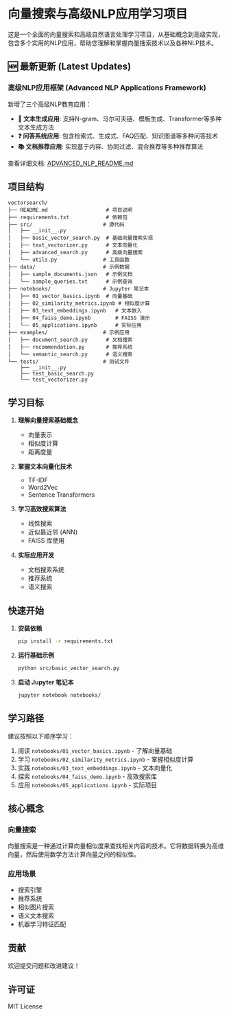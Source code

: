 # 向量搜索与高级NLP应用学习项目

这是一个全面的向量搜索和高级自然语言处理学习项目，从基础概念到高级实现，包含多个实用的NLP应用，帮助您理解和掌握向量搜索技术以及各种NLP技术。

## 🆕 最新更新 (Latest Updates)

### 高级NLP应用框架 (Advanced NLP Applications Framework)
新增了三个高级NLP教育应用：
- **🎨 文本生成应用**: 支持N-gram、马尔可夫链、模板生成、Transformer等多种文本生成方法
- **❓ 问答系统应用**: 包含检索式、生成式、FAQ匹配、知识图谱等多种问答技术
- **📚 文档推荐应用**: 实现基于内容、协同过滤、混合推荐等多种推荐算法

查看详细文档: [ADVANCED_NLP_README.md](ADVANCED_NLP_README.md)

## 项目结构

```
vectorsearch/
├── README.md                   # 项目说明
├── requirements.txt            # 依赖包
├── src/                       # 源代码
│   ├── __init__.py
│   ├── basic_vector_search.py  # 基础向量搜索实现
│   ├── text_vectorizer.py      # 文本向量化
│   ├── advanced_search.py      # 高级向量搜索
│   └── utils.py               # 工具函数
├── data/                      # 示例数据
│   ├── sample_documents.json   # 示例文档
│   └── sample_queries.txt      # 示例查询
├── notebooks/                 # Jupyter 笔记本
│   ├── 01_vector_basics.ipynb  # 向量基础
│   ├── 02_similarity_metrics.ipynb # 相似度计算
│   ├── 03_text_embeddings.ipynb   # 文本嵌入
│   ├── 04_faiss_demo.ipynb        # FAISS 演示
│   └── 05_applications.ipynb      # 实际应用
├── examples/                  # 示例应用
│   ├── document_search.py      # 文档搜索
│   ├── recommendation.py       # 推荐系统
│   └── semantic_search.py      # 语义搜索
└── tests/                     # 测试文件
    ├── __init__.py
    ├── test_basic_search.py
    └── test_vectorizer.py
```

## 学习目标

1. **理解向量搜索基础概念**
   - 向量表示
   - 相似度计算
   - 距离度量

2. **掌握文本向量化技术**
   - TF-IDF
   - Word2Vec
   - Sentence Transformers

3. **学习高效搜索算法**
   - 线性搜索
   - 近似最近邻 (ANN)
   - FAISS 库使用

4. **实际应用开发**
   - 文档搜索系统
   - 推荐系统
   - 语义搜索

## 快速开始

1. **安装依赖**
   ```bash
   pip install -r requirements.txt
   ```

2. **运行基础示例**
   ```bash
   python src/basic_vector_search.py
   ```

3. **启动 Jupyter 笔记本**
   ```bash
   jupyter notebook notebooks/
   ```

## 学习路径

建议按照以下顺序学习：

1. 阅读 `notebooks/01_vector_basics.ipynb` - 了解向量基础
2. 学习 `notebooks/02_similarity_metrics.ipynb` - 掌握相似度计算
3. 实践 `notebooks/03_text_embeddings.ipynb` - 文本向量化
4. 探索 `notebooks/04_faiss_demo.ipynb` - 高效搜索库
5. 应用 `notebooks/05_applications.ipynb` - 实际项目

## 核心概念

### 向量搜索
向量搜索是一种通过计算向量相似度来查找相关内容的技术。它将数据转换为高维向量，然后使用数学方法计算向量之间的相似性。

### 应用场景
- 搜索引擎
- 推荐系统
- 相似图片搜索
- 语义文本搜索
- 机器学习特征匹配

## 贡献

欢迎提交问题和改进建议！

## 许可证

MIT License
